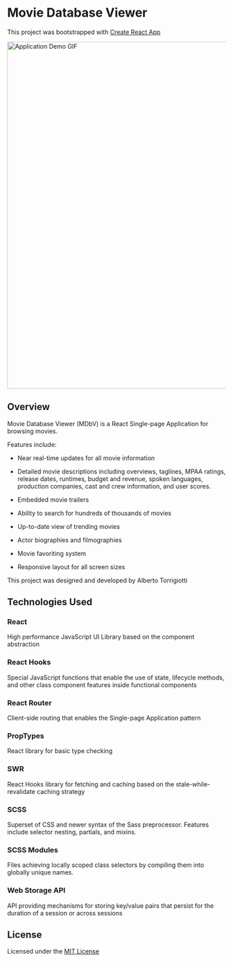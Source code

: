 # Movie Database Viewer

This project was bootstrapped with [Create React App](https://github.com/facebook/create-react-app)

<img src="./src/images/application-capture.gif" alt="Application Demo GIF" width="800" height="auto"/>

## Overview

Movie Database Viewer (MDbV) is a React Single-page Application for browsing movies.

Features include:

- Near real-time updates for all movie information

- Detailed movie descriptions including overviews, taglines, MPAA ratings, release dates, runtimes, budget and revenue, spoken languages, production companies, cast and crew information, and user scores.

- Embedded movie trailers

- Ability to search for hundreds of thousands of movies

- Up-to-date view of trending movies

- Actor biographies and filmographies

- Movie favoriting system

- Responsive layout for all screen sizes

This project was designed and developed by Alberto Torrigiotti

## Technologies Used

### React

High performance JavaScript UI Library based on the component abstraction

### React Hooks

Special JavaScript functions that enable the use of state, lifecycle methods, and other class component features inside functional components

### React Router

Client-side routing that enables the Single-page Application pattern

### PropTypes

React library for basic type checking

### SWR

React Hooks library for fetching and caching based on the stale-while-revalidate caching strategy

### SCSS

Superset of CSS and newer syntax of the Sass preprocessor. Features include selector nesting, partials, and mixins.

### SCSS Modules

Files achieving locally scoped class selectors by compiling them into globally unique names.

### Web Storage API

API providing mechanisms for storing key/value pairs that persist for the duration of a session or across sessions

## License

Licensed under the [MIT License](LICENSE)
